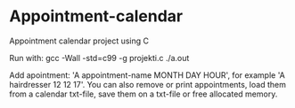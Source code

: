 # Appointment-calendar
Appointment calendar project using C 

Run with:
gcc -Wall -std=c99 -g projekti.c
./a.out

Add apointment: 'A appointment-name MONTH DAY HOUR', for example 'A hairdresser 12 12 17'.
You can also remove or print appointments, load them from a calendar txt-file, save them on a txt-file
or free allocated memory.
